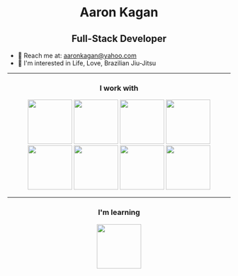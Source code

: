 
<h1 align="center"> Aaron Kagan </h1>
<h2 align="center"> Full-Stack Developer </h2>

- 📡 Reach me at: aaronkagan@yahoo.com
- 🌱 I'm interested in Life, Love, Brazilian Jiu-Jitsu
<!-- - 📖 I’m currently reading "Algorithm Design" by Jon Kleinberg and Eva Tardos -->

---
<h3 align="center"> I work with </h3>
<div align="center">
<img width="100px" src="https://cdn.jsdelivr.net/gh/devicons/devicon/icons/react/react-original-wordmark.svg" /> 
<img width="100px" src="https://cdn.jsdelivr.net/gh/devicons/devicon/icons/css3/css3-plain-wordmark.svg" />  
<img width="100px" src="https://cdn.jsdelivr.net/gh/devicons/devicon/icons/html5/html5-plain-wordmark.svg" />
<img width="100px"  src="https://cdn.jsdelivr.net/gh/devicons/devicon/icons/javascript/javascript-original.svg" /> 
<img width="100px"  src="https://cdn.jsdelivr.net/gh/devicons/devicon/icons/mongodb/mongodb-original-wordmark.svg" /> 
<img width="100px"  src="https://cdn.jsdelivr.net/gh/devicons/devicon/icons/nodejs/nodejs-original-wordmark.svg" /> 
<img width="100px"  src="https://cdn.jsdelivr.net/gh/devicons/devicon/icons/express/express-original-wordmark.svg" />
<img width="100px" src="https://cdn.jsdelivr.net/gh/devicons/devicon/icons/git/git-original-wordmark.svg" />
</div>

---
<h3 align="center"> I'm learning </h3>
<div align="center">
<img width="100px" src="https://cdn.jsdelivr.net/gh/devicons/devicon/icons/typescript/typescript-original.svg" />
</div>

<!--
**aaronkagan/aaronkagan** is a ✨ _special_ ✨ repository because its `README.md` (this file) appears on your GitHub profile.

Here are some ideas to get you started:

- 🔭 I’m currently working on ...
- 🌱 I’m currently learning ...
- 👯 I’m looking to collaborate on ...
- 🤔 I’m looking for help with ...
- 💬 Ask me about ...
- 📫 How to reach me: ...
- 😄 Pronouns: ...
- ⚡ Fun fact: ...
-->
